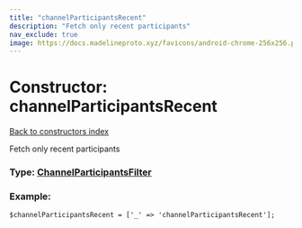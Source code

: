 ```yaml
---
title: "channelParticipantsRecent"
description: "Fetch only recent participants"
nav_exclude: true
image: https://docs.madelineproto.xyz/favicons/android-chrome-256x256.png
---
```

# Constructor: channelParticipantsRecent  
[Back to constructors index](/API_docs/constructors/index.html)



Fetch only recent participants




### Type: [ChannelParticipantsFilter](/API_docs/types/ChannelParticipantsFilter.html)


### Example:

```
$channelParticipantsRecent = ['_' => 'channelParticipantsRecent'];
```  
